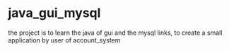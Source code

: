 # java_gui_mysql
the project is to learn the  java of gui  and the mysql links, to create a small application by user of account_system
